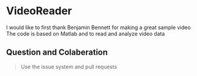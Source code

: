 # VideoReader
I would like to first thank Benjamin Bennett for making a great sample video
The code is based on Matlab and to read and analyze video data

## Question and Colaberation
> Use the issue system and pull requests
